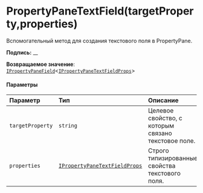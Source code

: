 # <a name="propertypanetextfieldtargetpropertyproperties"></a>PropertyPaneTextField(targetProperty,properties)




Вспомогательный метод для создания текстового поля в PropertyPane.

**Подпись:** __

**Возвращаемое значение**: [`IPropertyPaneField`](../sp-webpart-base/ipropertypanefield.md)<[`IPropertyPaneTextFieldProps`](../sp-webpart-base/ipropertypanetextfieldprops.md)>





#### <a name="parameters"></a>Параметры


| Параметр    | Тип    | Описание |
|:-------------|:---------------|:------------|
| `targetProperty`    | `string` | Целевое свойство, с которым связано текстовое поле. |
| `properties`    | [`IPropertyPaneTextFieldProps`](../sp-webpart-base/ipropertypanetextfieldprops.md) | Строго типизированные свойства текстового поля. |


